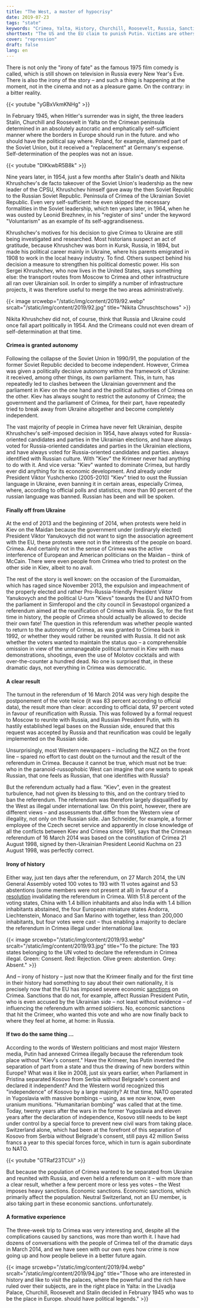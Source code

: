 ```yaml
---
title: "The West, a master of hypocrisy"
date: 2019-07-23
tags: "state"
keywords: "Crimea, Yalta, History, Churchill, Roosevelt, Russia, Sanctions, NATO, Uranium Munition, Kosovo, Serbia"
shorttext: "The US and the EU claim to punish Putin. Victims are others. The masters of the hypocrisy of human rights, freedom and peace."
cover: "repression"
draft: false
lang: en
---
```


There is not only the "irony of fate" as the famous 1975 film comedy is called, which is still shown on television in Russia every New Year's Eve. There is also the irony of the story – and such a thing is happening at the moment, not in the cinema and not as a pleasure game. On the contrary: in a bitter reality.

{{< youtube "yGBxVkmKNHg" >}}

In February 1945, when Hitler's surrender was in sight, the three leaders Stalin, Churchill and Roosevelt in Yalta on the Crimean peninsula determined in an absolutely autocratic and emphatically self-sufficient manner where the borders in Europe should run in the future. and who should have the political say where. Poland, for example, slammed part of the Soviet Union, but it received a "replacement" at Germany's expense. Self-determination of the peoples was not an issue.

{{< youtube "DIKkwbR5B8k" >}}

Nine years later, in 1954, just a few months after Stalin's death and Nikita Khrushchev's de facto takeover of the Soviet Union's leadership as the new leader of the CPSU, Khrushchev himself gave away the then Soviet Republic to the Russian Soviet Republic. Peninsula of Crimea of the Ukrainian Soviet Republic. Even very self-sufficient: he even skipped the necessary formalities in the Soviet leadership, which ten years later, in 1964, when he was ousted by Leonid Brezhnev, in his "register of sins" under the keyword "Voluntarism" as an example of its self-aggrandiseness.

Khrushchev's motives for his decision to give Crimea to Ukraine are still being investigated and researched. Most historians suspect an act of gratitude, because Khrushchev was born in Kursk, Russia, in 1894, but made his political career mainly in Ukraine, where his parents emigrated in 1908 to work in the local heavy industry. To find. Others suspect behind his decision a measure to strengthen his political domestic power. His son Sergei Khrushchev, who now lives in the United States, says something else: the transport routes from Moscow to Crimea and other infrastructure all ran over Ukrainian soil. In order to simplify a number of infrastructure projects, it was therefore useful to merge the two areas administratively.

{{< image srcwebp="/static/img/content/2019/92.webp" srcalt="/static/img/content/2019/92.jpg" title="Nikita Chruschtschows" >}}

Nikita Khrushchev did not, of course, think that Russia and Ukraine could once fall apart politically in 1954. And the Crimeans could not even dream of self-determination at that time.

#### Crimea is granted autonomy

Following the collapse of the Soviet Union in 1990/91, the population of the former Soviet Republic decided to become independent. However, Crimea was given a politically decisive autonomy within the framework of Ukraine: it received, among other things, its own parliament. This, in turn, has repeatedly led to clashes between the Ukrainian government and the parliament in Kiev on the one hand and the political authorities of Crimea on the other. Kiev has always sought to restrict the autonomy of Crimea; the government and the parliament of Crimea, for their part, have repeatedly tried to break away from Ukraine altogether and become completely independent.

The vast majority of people in Crimea have never felt Ukrainian, despite Khrushchev's self-imposed decision in 1954, have always voted for Russia-oriented candidates and parties in the Ukrainian elections, and have always voted for Russia-oriented candidates and parties in the Ukrainian elections, and have always voted for Russia-oriented candidates and parties. always identified with Russian culture. With "Kiev" the Krimeer never had anything to do with it. And vice versa: "Kiev" wanted to dominate Crimea, but hardly ever did anything for its economic development. And already under President Viktor Yushchenko (2005-2010) "Kiev" tried to oust the Russian language in Ukraine, even banning it in certain areas, especially Crimea, where, according to official polls and statistics, more than 90 percent of the russian language was banned. Russian has been and will be spoken.

#### Finally off from Ukraine

At the end of 2013 and the beginning of 2014, when protests were held in Kiev on the Maidan because the government under (ordinaryly elected) President Viktor Yanukovych did not want to sign the association agreement with the EU, these protests were not in the interests of the people on board. Crimea. And certainly not in the sense of Crimea was the active interference of European and American politicians on the Maidan – think of McCain. There were even people from Crimea who tried to protest on the other side in Kiev, albeit to no avail.

The rest of the story is well known: on the occasion of the Euromaidan, which has raged since November 2013, the expulsion and impeachment of the properly elected and rather Pro-Russia-friendly President Viktor Yanukovych and the political U-turn "Kievs" towards the EU and NATO from the parliament in Simferopol and the city council in Sevastopol organized a referendum aimed at the reunification of Crimea with Russia. So, for the first time in history, the people of Crimea should actually be allowed to decide their own fate! The question in this referendum was whether people wanted to return to the autonomy of Crimea, as was granted to Crimea back in 1992, or whether they would rather be reunited with Russia. It did not ask whether the voters wanted to maintain the status quo – a comprehensible omission in view of the unmanageable political turmoil in Kiev with mass demonstrations, shootings, even the use of Molotov cocktails and with over-the-counter a hundred dead. No one is surprised that, in these dramatic days, not everything in Crimea was democratic.

#### A clear result

The turnout in the referendum of 16 March 2014 was very high despite the postponement of the vote twice (it was 83 percent according to official data), the result more than clear: according to official data, 97 percent voted in favour of reunification with Russia. This was followed by a formal request to Moscow to reunite with Russia, and Russian President Putin, with its hastily established legal bases on the Russian side, ensured that this request was accepted by Russia and that reunification was could be legally implemented on the Russian side.

Unsurprisingly, most Western newspapers – including the NZZ on the front line – spared no effort to cast doubt on the turnout and the result of the referendum in Crimea. Because it cannot be true, which must not be true: who in the paranoid-russophobic West can imagine that one wants to speak Russian, that one feels as Russian, that one identifies with Russia?

But the referendum actually had a flaw. "Kiev", even in the greatest turbulence, had not given its blessing to this, and on the contrary tried to ban the referendum. The referendum was therefore largely disqualified by the West as illegal under international law. On this point, however, there are different views – and assessments that differ from the Western view of illegality, not only on the Russian side. Jan Schneider, for example, a former employee of the Czech secret service and apparently in close knowledge of all the conflicts between Kiev and Crimea since 1991, says that the Crimean referendum of 16 March 2014 was based on the constitution of Crimea 21 August 1998, signed by then-Ukrainian President Leonid Kuchma on 23 August 1998, was perfectly correct.

#### Irony of history

Either way, just ten days after the referendum, on 27 March 2014, the UN General Assembly voted 100 votes to 193 with 11 votes against and 53 abstentions (some members were not present at all) in favour of a [resolution](https://www.un.org/en/ga/search/view_doc.asp?symbol=A/RES/68/262 "Resolution adopted by the General Assembly on 27 March 2014 ") invalidating the referendum in Crimea. With 51.8 percent of the voting states, China with 1.4 billion inhabitants and also India with 1.4 billion inhabitants abstained, the four European miniature states Andorra, Liechtenstein, Monaco and San Marino with together, less than 200,000 inhabitants, but four votes were cast – thus enabling a majority to declare the referendum in Crimea illegal under international law.

{{< image srcwebp="/static/img/content/2019/93.webp" srcalt="/static/img/content/2019/93.jpg" title="To the picture: The 193 states belonging to the UN voted to declare the referendum in Crimea illegal. Green: Consent. Red: Rejection. Olive green: abstention. Grey: Absent." >}}

And – irony of history – just now that the Krimeer finally and for the first time in their history had something to say about their own nationality, it is precisely now that the EU has imposed severe economic [sanctions](https://europa.eu/newsroom/highlights/special-coverage/eu-sanctions-against-russia-over-ukraine-crisis_en "EU sanctions against Russia over Ukraine crisis") on Crimea. Sanctions that do not, for example, affect Russian President Putin, who is even accused by the Ukrainian side – not least without evidence – of influencing the referendum with armed soldiers. No, economic sanctions that hit the Crimeer, who wanted this vote and who are now finally back to where they feel at home, at home: in Russia.

#### If two do the same thing ...

According to the words of Western politicians and most major Western media, Putin had annexed Crimea illegally because the referendum took place without "Kiev's consent." Have the Krimeer, has Putin invented the separation of part from a state and thus the drawing of new borders within Europe? What was it like in 2008, just six years earlier, when Parliament in Pristina separated Kosovo from Serbia without Belgrade's consent and declared it independent? And the Western world recognized this "independence" of Kosovo by a large majority? At that time, NATO operated in Yugoslavia with massive bombings – using, as we now know, even uranium munitions. "Humanitarian bombing" was called that at the time. Today, twenty years after the wars in the former Yugoslavia and eleven years after the declaration of independence, Kosovo still needs to be kept under control by a special force to prevent new civil wars from taking place. Switzerland alone, which had been at the forefront of this separation of Kosovo from Serbia without Belgrade's consent, still pays 42 million Swiss francs a year to this special forces force, which in turn is again subordinate to NATO.

{{< youtube "GTRaf23TCUI" >}}

But because the population of Crimea wanted to be separated from Ukraine and reunited with Russia, and even held a referendum on it – with more than a clear result, whether a few percent more or less yes votes – the West imposes heavy sanctions. Economic sanctions. Economic sanctions, which primarily affect the population. Neutral Switzerland, not an EU member, is also taking part in these economic sanctions. unfortunately.

#### A formative experience

The three-week trip to Crimea was very interesting and, despite all the complications caused by sanctions, was more than worth it. I have had dozens of conversations with the people of Crimea tell of the dramatic days in March 2014, and we have seen with our own eyes how crime is now going up and how people believe in a better future again.

{{< image srcwebp="/static/img/content/2019/94.webp" srcalt="/static/img/content/2019/94.jpg" title="Those who are interested in history and like to visit the palaces, where the powerful and the rich have ruled over their subjects, are in the right place in Yalta: in the Livadija Palace, Churchill, Roosevelt and Stalin decided in February 1945 who was to be the place in Europe. should have political legends." >}}


